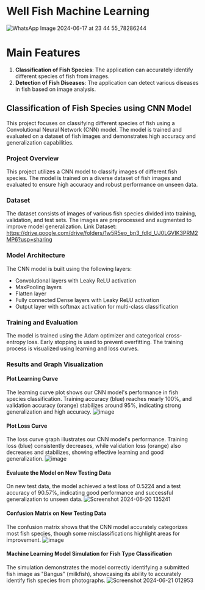 # Well Fish Machine Learning 
![WhatsApp Image 2024-06-17 at 23 44 55_78286244](https://github.com/WF-WellFish/WellFish-Machine-Learning/assets/72650963/68eeefbd-c4e1-48ba-9e2e-401c729e4cb4)

# Main Features
1. **Classification of Fish Species**: The application can accurately identify different species of fish from images.
2. **Detection of Fish Diseases**: The application can detect various diseases in fish based on image analysis.

## Classification of Fish Species using CNN Model
This project focuses on classifying different species of fish using a Convolutional Neural Network (CNN) model. The model is trained and evaluated on a dataset of fish images and demonstrates high accuracy and generalization capabilities.

### Project Overview
This project utilizes a CNN model to classify images of different fish species. The model is trained on a diverse dataset of fish images and evaluated to ensure high accuracy and robust performance on unseen data.

### Dataset
The dataset consists of images of various fish species divided into training, validation, and test sets. The images are preprocessed and augmented to improve model generalization.
Link Dataset: https://drive.google.com/drive/folders/1w5R5eo_bn3_fdId_UJ0LGVIK3PRM2MP6?usp=sharing

### Model Architecture
The CNN model is built using the following layers:
- Convolutional layers with Leaky ReLU activation
- MaxPooling layers
- Flatten layer
- Fully connected Dense layers with Leaky ReLU activation
- Output layer with softmax activation for multi-class classification

### Training and Evaluation
The model is trained using the Adam optimizer and categorical cross-entropy loss. Early stopping is used to prevent overfitting. The training process is visualized using learning and loss curves.

### Results and Graph Visualization
#### Plot Learning Curve
The learning curve plot shows our CNN model's performance in fish species classification. Training accuracy (blue) reaches nearly 100%, and validation accuracy (orange) stabilizes around 95%, indicating strong generalization and high accuracy.
![image](https://github.com/WF-WellFish/WellFish-Machine-Learning/assets/72650963/c643ce10-0bb6-4911-af28-81831e559ac8)

#### Plot Loss Curve 
The loss curve graph illustrates our CNN model's performance. Training loss (blue) consistently decreases, while validation loss (orange) also decreases and stabilizes, showing effective learning and good generalization.
![image](https://github.com/WF-WellFish/WellFish-Machine-Learning/assets/72650963/ddcb1b8d-cd7c-4aa1-9df0-7ac713bd6bf5)

#### Evaluate the Model on New Testing Data
On new test data, the model achieved a test loss of 0.5224 and a test accuracy of 90.57%, indicating good performance and successful generalization to unseen data.
![Screenshot 2024-06-20 135241](https://github.com/WF-WellFish/WellFish-Machine-Learning/assets/72650963/b5fc5922-c9d1-46d1-88a8-b52f0ae59af0)

#### Confusion Matrix on New Testing Data
The confusion matrix shows that the CNN model accurately categorizes most fish species, though some misclassifications highlight areas for improvement.
![image](https://github.com/WF-WellFish/WellFish-Machine-Learning/assets/72650963/7a0701dc-b24e-4aab-96c1-fbd78025a0d9)

#### Machine Learning Model Simulation for Fish Type Classification
The simulation demonstrates the model correctly identifying a submitted fish image as "Bangus" (milkfish), showcasing its ability to accurately identify fish species from photographs.
![Screenshot 2024-06-21 012953](https://github.com/WF-WellFish/WellFish-Machine-Learning/assets/72650963/a85ae81d-39d3-4c6b-b9da-93c8f4382469)


